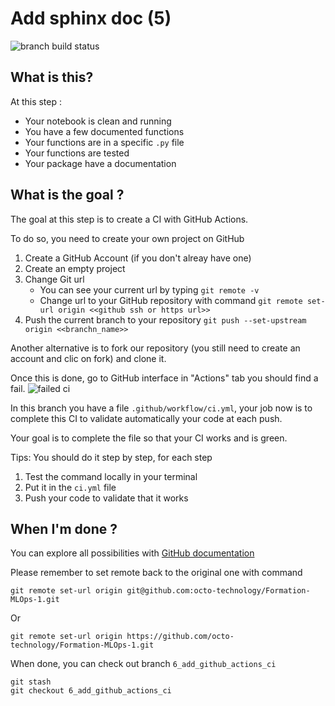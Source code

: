 # Add sphinx doc (5)

![branch build status](https://github.com/octo-technology/Formation-MLOps-1/actions/workflows/validation_ci.yml/badge.svg?branch=5_add_sphinx_doc)

What is this?
-------------
At this step :
- Your notebook is clean and running
- You have a few documented functions
- Your functions are in a specific `.py` file
- Your functions are tested
- Your package have a documentation

What is the goal ?
-------------------
The goal at this step is to create a CI with GitHub Actions.

To do so,  you need to create your own project on GitHub
1. Create a GitHub Account (if you don't alreay have one)
2. Create an empty project
3. Change Git url
    - You can see your current url by typing `git remote -v`
    - Change url to your GitHub repository with command `git remote set-url origin <<github ssh or https url>>`
4. Push the current branch to your repository `git push --set-upstream origin <<branchn_name>>`

Another alternative is to fork our repository (you still need to create an account and clic on fork) and clone it.

Once this is done, go to GitHub interface in "Actions" tab you should find a fail.
![failed ci](./images/failed_ci_github.png)

In this branch you have a file `.github/workflow/ci.yml`, your job now is to complete this CI to validate automatically your code at each push.

Your goal is to complete the file so that your CI works and is green.

Tips: You should do it step by step, for each step
1. Test the command locally in your terminal
2. Put it in the `ci.yml` file
3. Push your code to validate that it works


When I'm done ?
---------------
You can explore all possibilities with [GitHub documentation](https://docs.github.com/en/actions/automating-builds-and-tests/building-and-testing-python)


Please remember to set remote back to the original one with command
```shell
git remote set-url origin git@github.com:octo-technology/Formation-MLOps-1.git
```

Or
```shell
git remote set-url origin https://github.com/octo-technology/Formation-MLOps-1.git
```

When done, you can check out branch `6_add_github_actions_ci`
```shell
git stash
git checkout 6_add_github_actions_ci
```